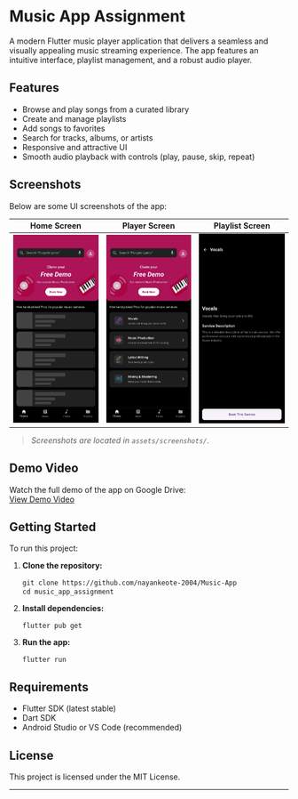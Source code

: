 # Music App Assignment

A modern Flutter music player application that delivers a seamless and visually appealing music streaming experience. The app features an intuitive interface, playlist management, and a robust audio player.

## Features

- Browse and play songs from a curated library
- Create and manage playlists
- Add songs to favorites
- Search for tracks, albums, or artists
- Responsive and attractive UI
- Smooth audio playback with controls (play, pause, skip, repeat)

## Screenshots

Below are some UI screenshots of the app:

| Home Screen | Player Screen | Playlist Screen |
|-------------|--------------|----------------|
| ![Home](assets/screenshots/1.jpg) | ![Player](assets/screenshots/2.jpg) | ![Playlist](assets/screenshots/3.jpg) |

> _Screenshots are located in `assets/screenshots/`._

## Demo Video

Watch the full demo of the app on Google Drive:  
[View Demo Video](https://drive.google.com/your-demo-video-link)

## Getting Started

To run this project:

1. **Clone the repository:**
    ```
    git clone https://github.com/nayankeote-2004/Music-App
    cd music_app_assignment
    ```

2. **Install dependencies:**
    ```
    flutter pub get
    ```

3. **Run the app:**
    ```
    flutter run
    ```

## Requirements

- Flutter SDK (latest stable)
- Dart SDK
- Android Studio or VS Code (recommended)

## License

This project is licensed under the MIT License.

---